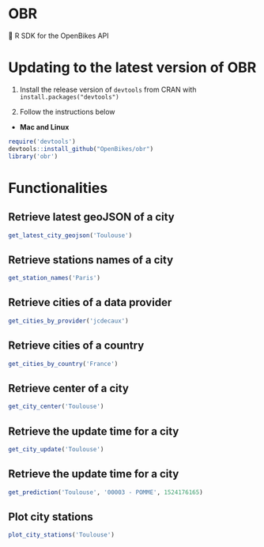 # OBR
:ghost: R SDK for the OpenBikes API

# Updating to the latest version of OBR

1. Install the release version of `devtools` from CRAN with `install.packages("devtools")`

2. Follow the instructions below

* **Mac and Linux**

```r
require('devtools')
devtools::install_github("OpenBikes/obr")
library('obr')
```

# Functionalities

## Retrieve latest geoJSON of a city

```r
get_latest_city_geojson('Toulouse')
```

## Retrieve stations names of a city

```r
get_station_names('Paris')
```

## Retrieve cities of a data provider

```r
get_cities_by_provider('jcdecaux')
```

## Retrieve cities of a country

```r
get_cities_by_country('France')
```

## Retrieve center of a city

```r
get_city_center('Toulouse')
```

## Retrieve the update time for a city

```r
get_city_update('Toulouse')

```
## Retrieve the update time for a city

```r
get_prediction('Toulouse', '00003 - POMME', 1524176165)
```

## Plot city stations

```r
plot_city_stations('Toulouse')
```

